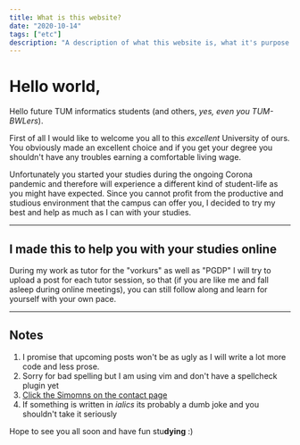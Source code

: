 ```yaml
---
title: What is this website?
date: "2020-10-14"
tags: ["etc"]
description: "A description of what this website is, what it's purpose is and who is supposed to use it"
---
```


# Hello world,

Hello future TUM informatics students (and others, _yes, even you TUM-BWLers_).

First of all I would like to welcome you all to this _excellent_ University of ours.
You obviously made an excellent choice and if you get your degree
you shouldn't have any troubles earning a comfortable living wage.

Unfortunately you started your studies during the ongoing Corona pandemic
and therefore will experience a different kind of student-life as you might have expected.
Since you cannot profit from the productive and studious environment that the campus can offer you,
I decided to try my best and help as much as I can with your studies.

---

## I made this to help you with your studies online

During my work as tutor for the "vorkurs" as well as "PGDP"
I will try to upload a post for each tutor session,
so that (if you are like me and fall asleep during online meetings),
you can still follow along and learn for yourself with your own pace.

---

## Notes

1. I promise that upcoming posts won't be as ugly as I will write a lot more code and less prose.
1. Sorry for bad spelling but I am using vim and don't have a spellcheck plugin yet
1. [Click the Simomns on the contact page](/contact)
1. If something is written in _ialics_ its probably a dumb joke and you shouldn't take it seriously

Hope to see you all soon and have fun stu**dying** :)
